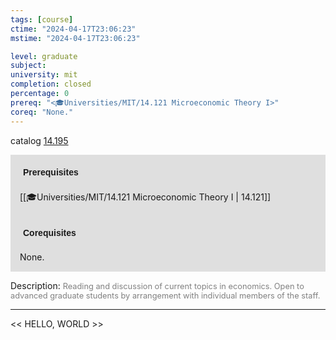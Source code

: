 ```yaml
---
tags: [course]
ctime: "2024-04-17T23:06:23"
mstime: "2024-04-17T23:06:23"

level: graduate
subject: 
university: mit
completion: closed
percentage: 0
prereq: "<🎓Universities/MIT/14.121 Microeconomic Theory I>"
coreq: "None."
---
```


catalog [14.195](http://student.mit.edu/catalog/m14a.html#14.195)

<span style="display: block; padding: 15px; background-color: rgb(100, 100, 100, 0.2);"><font id="m_prereq922_0" style="display: block; font-family: Arial, sans-serif; font-weight: bold; padding: 5px">Prerequisites</font><br><span id="prereq922_0">[[🎓Universities/MIT/14.121 Microeconomic Theory I | 14.121]]</span></span>
<span style="display: block; padding: 15px; background-color: rgb(100, 100, 100, 0.2);"><font id="m_coreq922_0" style="display: block; font-family: Arial, sans-serif; font-weight: bold; padding: 5px">Corequisites</font><br><span id="coreq922_0">None.</span></span>

<font style="">Description:</font>
<font style="color: grey; font-size: 0.8rem;">Reading and discussion of current topics in economics. Open to advanced graduate students by arrangement with individual members of the staff.</font>



---

<< HELLO, WORLD >>
